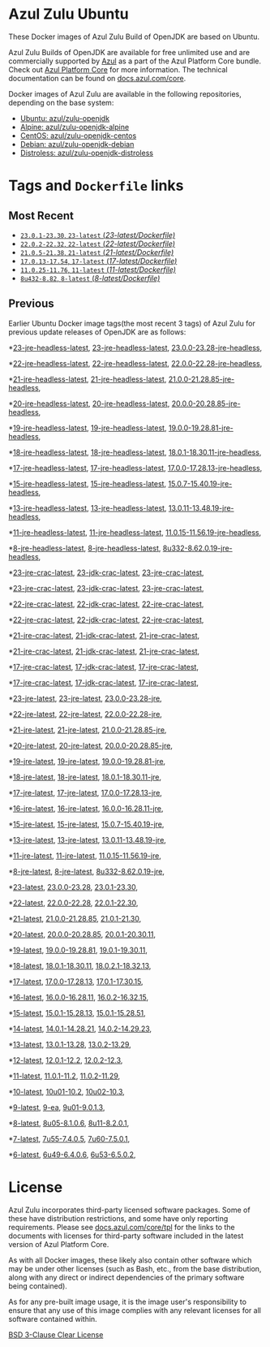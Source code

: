 Azul Zulu Ubuntu
================

These Docker images of Azul Zulu Build of OpenJDK are based on Ubuntu.

Azul Zulu Builds of OpenJDK are available for free unlimited use and are commercially supported by [Azul][1] as a part of the Azul Platform Core bundle.
Check out [Azul Platform Core][2] for more information. The technical documentation can be found on [docs.azul.com/core][3].

Docker images of Azul Zulu are available in the following repositories, depending on the base system:

  * [Ubuntu: azul/zulu-openjdk][4]
  * [Alpine: azul/zulu-openjdk-alpine][5]
  * [CentOS: azul/zulu-openjdk-centos][6]
  * [Debian: azul/zulu-openjdk-debian][7]
  * [Distroless: azul/zulu-openjdk-distroless][8]

Tags and `Dockerfile` links
===========================

Most Recent
-----------


  * [`23.0.1-23.30`, `23-latest` (*23-latest/Dockerfile)*][42]
  * [`22.0.2-22.32`, `22-latest` (*22-latest/Dockerfile)*][57]
  * [`21.0.5-21.38`, `21-latest` (*21-latest/Dockerfile)*][75]
  * [`17.0.13-17.54`, `17-latest` (*17-latest/Dockerfile)*][147]
  * [`11.0.25-11.76`, `11-latest` (*11-latest/Dockerfile)*][274]
  * [`8u432-8.82`, `8-latest` (*8-latest/Dockerfile)*][342]

Previous
--------

Earlier Ubuntu Docker image tags(the most recent 3 tags) of Azul Zulu for previous update releases of OpenJDK are as follows:


  *[23-jre-headless-latest][11],
  [23-jre-headless-latest][44],
  [23.0.0-23.28-jre-headless][51],
  
  
  *[22-jre-headless-latest][12],
  [22-jre-headless-latest][60],
  [22.0.0-22.28-jre-headless][62],
  
  
  
  *[21-jre-headless-latest][13],
  [21-jre-headless-latest][79],
  [21.0.0-21.28.85-jre-headless][80],
  
  
  
  
  
  
  
  *[20-jre-headless-latest][14],
  [20-jre-headless-latest][112],
  [20.0.0-20.28.85-jre-headless][115],
  
  
  
  *[19-jre-headless-latest][15],
  [19-jre-headless-latest][123],
  [19.0.0-19.28.81-jre-headless][125],
  
  
  
  *[18-jre-headless-latest][16],
  [18-jre-headless-latest][137],
  [18.0.1-18.30.11-jre-headless][138],
  
  
  
  *[17-jre-headless-latest][17],
  [17-jre-headless-latest][151],
  [17.0.0-17.28.13-jre-headless][152],
  
  
  
  
  
  
  
  
  
  
  
  
  
  
  
  
  
  *[15-jre-headless-latest][18],
  [15-jre-headless-latest][222],
  [15.0.7-15.40.19-jre-headless][231],
  
  
  
  
  *[13-jre-headless-latest][19],
  [13-jre-headless-latest][247],
  [13.0.11-13.48.19-jre-headless][259],
  
  
  
  
  *[11-jre-headless-latest][20],
  [11-jre-headless-latest][276],
  [11.0.15-11.56.19-jre-headless][293],
  
  
  
  
  
  
  
  
  
  
  
  
  
  
  *[8-jre-headless-latest][21],
  [8-jre-headless-latest][344],
  [8u332-8.62.0.19-jre-headless][382],
  
  
  
  
  
  
  
  
  
  
  
  
  
  
  *[23-jre-crac-latest][22],
  [23-jdk-crac-latest][23],
  [23-jre-crac-latest][43],
  
  
  
  
  
  
  *[23-jre-crac-latest][22],
  [23-jdk-crac-latest][23],
  [23-jre-crac-latest][43],
  
  
  
  
  
  
  *[22-jre-crac-latest][24],
  [22-jdk-crac-latest][25],
  [22-jre-crac-latest][58],
  
  
  
  
  
  
  *[22-jre-crac-latest][24],
  [22-jdk-crac-latest][25],
  [22-jre-crac-latest][58],
  
  
  
  
  
  
  *[21-jre-crac-latest][26],
  [21-jdk-crac-latest][27],
  [21-jre-crac-latest][76],
  
  
  
  
  
  
  
  
  
  
  
  *[21-jre-crac-latest][26],
  [21-jdk-crac-latest][27],
  [21-jre-crac-latest][76],
  
  
  
  
  
  
  
  
  
  
  
  *[17-jre-crac-latest][28],
  [17-jdk-crac-latest][29],
  [17-jre-crac-latest][148],
  
  
  
  
  
  
  
  
  
  
  
  
  *[17-jre-crac-latest][28],
  [17-jdk-crac-latest][29],
  [17-jre-crac-latest][148],
  
  
  
  
  
  
  
  
  
  
  
  
  *[23-jre-latest][30],
  [23-jre-latest][46],
  [23.0.0-23.28-jre][47],
  
  
  *[22-jre-latest][31],
  [22-jre-latest][59],
  [22.0.0-22.28-jre][65],
  
  
  
  *[21-jre-latest][32],
  [21-jre-latest][77],
  [21.0.0-21.28.85-jre][82],
  
  
  
  
  
  
  
  *[20-jre-latest][33],
  [20-jre-latest][111],
  [20.0.0-20.28.85-jre][114],
  
  
  
  *[19-jre-latest][34],
  [19-jre-latest][124],
  [19.0.0-19.28.81-jre][127],
  
  
  
  *[18-jre-latest][35],
  [18-jre-latest][136],
  [18.0.1-18.30.11-jre][140],
  
  
  
  *[17-jre-latest][36],
  [17-jre-latest][149],
  [17.0.0-17.28.13-jre][154],
  
  
  
  
  
  
  
  
  
  
  
  
  
  
  
  
  
  *[16-jre-latest][37],
  [16-jre-latest][214],
  [16.0.0-16.28.11-jre][216],
  
  
  
  *[15-jre-latest][38],
  [15-jre-latest][221],
  [15.0.7-15.40.19-jre][230],
  
  
  
  
  *[13-jre-latest][39],
  [13-jre-latest][246],
  [13.0.11-13.48.19-jre][260],
  
  
  
  
  *[11-jre-latest][40],
  [11-jre-latest][275],
  [11.0.15-11.56.19-jre][292],
  
  
  
  
  
  
  
  
  
  
  
  
  
  
  *[8-jre-latest][41],
  [8-jre-latest][343],
  [8u332-8.62.0.19-jre][383],
  
  
  
  
  
  
  
  
  
  
  
  
  
  
  *[23-latest][42],
  [23.0.0-23.28][49],
  [23.0.1-23.30][52],
  
  *[22-latest][57],
  [22.0.0-22.28][63],
  [22.0.1-22.30][69],
  
  
  *[21-latest][75],
  [21.0.0-21.28.85][81],
  [21.0.1-21.30][87],
  
  
  
  
  
  
  *[20-latest][110],
  [20.0.0-20.28.85][113],
  [20.0.1-20.30.11][116],
  
  
  *[19-latest][122],
  [19.0.0-19.28.81][126],
  [19.0.1-19.30.11][130],
  
  
  
  *[18-latest][135],
  [18.0.1-18.30.11][139],
  [18.0.2.1-18.32.13][143],
  
  
  *[17-latest][147],
  [17.0.0-17.28.13][153],
  [17.0.1-17.30.15][156],
  
  
  
  
  
  
  
  
  
  
  
  
  
  
  
  
  *[16-latest][213],
  [16.0.0-16.28.11][215],
  [16.0.2-16.32.15][218],
  
  *[15-latest][220],
  [15.0.1-15.28.13][223],
  [15.0.1-15.28.51][224],
  
  
  
  
  
  
  
  
  
  
  *[14-latest][242],
  [14.0.1-14.28.21][243],
  [14.0.2-14.29.23][244],
  
  *[13-latest][245],
  [13.0.1-13.28][248],
  [13.0.2-13.29][249],
  
  
  
  
  
  
  
  
  
  
  
  
  
  *[12-latest][270],
  [12.0.1-12.2][271],
  [12.0.2-12.3][272],
  
  
  *[11-latest][274],
  [11.0.1-11.2][277],
  [11.0.2-11.29][278],
  
  
  
  
  
  
  
  
  
  
  
  
  
  
  
  
  
  
  
  
  
  
  
  
  
  
  
  
  *[10-latest][334],
  [10u01-10.2][335],
  [10u02-10.3][336],
  
  *[9-latest][337],
  [9-ea][338],
  [9u01-9.0.1.3][339],
  
  
  
  *[8-latest][342],
  [8u05-8.1.0.6][345],
  [8u11-8.2.0.1][346],
  
  
  
  
  
  
  
  
  
  
  
  
  
  
  
  
  
  
  
  
  
  
  
  
  
  
  
  
  
  
  
  
  
  
  
  
  
  
  
  
  
  
  
  
  
  
  
  
  
  
  *[7-latest][424],
  [7u55-7.4.0.5][425],
  [7u60-7.5.0.1][426],
  
  
  
  
  
  
  
  
  
  
  
  
  
  
  
  
  
  
  
  
  
  
  
  
  
  
  
  
  
  
  
  
  
  
  
  
  *[6-latest][462],
  [6u49-6.4.0.6][463],
  [6u53-6.5.0.2][464],
  
  
  
  
  
  
  
  
  
  
  
  
  
  
  
  
  
  License
=======

Azul Zulu incorporates third-party licensed software packages. Some of these have distribution restrictions, and some have only reporting requirements. Please see [docs.azul.com/core/tpl][9] for the links to the documents with licenses for third-party software included in the latest version of Azul Platform Core.

As with all Docker images, these likely also contain other software which may be under other licenses (such as Bash, etc., from the base distribution, along with any direct or indirect dependencies of the primary software being contained).

As for any pre-built image usage, it is the image user's responsibility to ensure that any use of this image complies with any relevant licenses for all software contained within.

[BSD 3-Clause Clear License][10]

  [1]: https://www.azul.com/
  [2]: https://www.azul.com/products/core/
  [3]: https://docs.azul.com/core/
  [4]: https://hub.docker.com/r/azul/zulu-openjdk
  [5]: https://hub.docker.com/r/azul/zulu-openjdk-alpine
  [6]: https://hub.docker.com/r/azul/zulu-openjdk-centos
  [7]: https://hub.docker.com/r/azul/zulu-openjdk-debian
  [8]: https://hub.docker.com/r/azul/zulu-openjdk-distroless
  [9]: https://docs.azul.com/core/tpl
  [10]: https://github.com/zulu-openjdk/zulu-openjdk/blob/master/LICENSE.txt


  [11]: https://github.com/zulu-openjdk/zulu-openjdk/blob/master/ubuntu/23-jre-headless-latest/Dockerfile
  [44]: https://github.com/zulu-openjdk/zulu-openjdk/blob/master/ubuntu/23-jre-headless-latest/Dockerfile
  [51]: https://github.com/zulu-openjdk/zulu-openjdk/blob/master/ubuntu/23.0.0-23.28-jre-headless/Dockerfile
  
  
  [12]: https://github.com/zulu-openjdk/zulu-openjdk/blob/master/ubuntu/22-jre-headless-latest/Dockerfile
  [60]: https://github.com/zulu-openjdk/zulu-openjdk/blob/master/ubuntu/22-jre-headless-latest/Dockerfile
  [62]: https://github.com/zulu-openjdk/zulu-openjdk/blob/master/ubuntu/22.0.0-22.28-jre-headless/Dockerfile
  
  
  
  [13]: https://github.com/zulu-openjdk/zulu-openjdk/blob/master/ubuntu/21-jre-headless-latest/Dockerfile
  [79]: https://github.com/zulu-openjdk/zulu-openjdk/blob/master/ubuntu/21-jre-headless-latest/Dockerfile
  [80]: https://github.com/zulu-openjdk/zulu-openjdk/blob/master/ubuntu/21.0.0-21.28.85-jre-headless/Dockerfile
  
  
  
  
  
  
  
  [14]: https://github.com/zulu-openjdk/zulu-openjdk/blob/master/ubuntu/20-jre-headless-latest/Dockerfile
  [112]: https://github.com/zulu-openjdk/zulu-openjdk/blob/master/ubuntu/20-jre-headless-latest/Dockerfile
  [115]: https://github.com/zulu-openjdk/zulu-openjdk/blob/master/ubuntu/20.0.0-20.28.85-jre-headless/Dockerfile
  
  
  
  [15]: https://github.com/zulu-openjdk/zulu-openjdk/blob/master/ubuntu/19-jre-headless-latest/Dockerfile
  [123]: https://github.com/zulu-openjdk/zulu-openjdk/blob/master/ubuntu/19-jre-headless-latest/Dockerfile
  [125]: https://github.com/zulu-openjdk/zulu-openjdk/blob/master/ubuntu/19.0.0-19.28.81-jre-headless/Dockerfile
  
  
  
  [16]: https://github.com/zulu-openjdk/zulu-openjdk/blob/master/ubuntu/18-jre-headless-latest/Dockerfile
  [137]: https://github.com/zulu-openjdk/zulu-openjdk/blob/master/ubuntu/18-jre-headless-latest/Dockerfile
  [138]: https://github.com/zulu-openjdk/zulu-openjdk/blob/master/ubuntu/18.0.1-18.30.11-jre-headless/Dockerfile
  
  
  
  [17]: https://github.com/zulu-openjdk/zulu-openjdk/blob/master/ubuntu/17-jre-headless-latest/Dockerfile
  [151]: https://github.com/zulu-openjdk/zulu-openjdk/blob/master/ubuntu/17-jre-headless-latest/Dockerfile
  [152]: https://github.com/zulu-openjdk/zulu-openjdk/blob/master/ubuntu/17.0.0-17.28.13-jre-headless/Dockerfile
  
  
  
  
  
  
  
  
  
  
  
  
  
  
  
  
  
  [18]: https://github.com/zulu-openjdk/zulu-openjdk/blob/master/ubuntu/15-jre-headless-latest/Dockerfile
  [222]: https://github.com/zulu-openjdk/zulu-openjdk/blob/master/ubuntu/15-jre-headless-latest/Dockerfile
  [231]: https://github.com/zulu-openjdk/zulu-openjdk/blob/master/ubuntu/15.0.7-15.40.19-jre-headless/Dockerfile
  
  
  
  
  [19]: https://github.com/zulu-openjdk/zulu-openjdk/blob/master/ubuntu/13-jre-headless-latest/Dockerfile
  [247]: https://github.com/zulu-openjdk/zulu-openjdk/blob/master/ubuntu/13-jre-headless-latest/Dockerfile
  [259]: https://github.com/zulu-openjdk/zulu-openjdk/blob/master/ubuntu/13.0.11-13.48.19-jre-headless/Dockerfile
  
  
  
  
  [20]: https://github.com/zulu-openjdk/zulu-openjdk/blob/master/ubuntu/11-jre-headless-latest/Dockerfile
  [276]: https://github.com/zulu-openjdk/zulu-openjdk/blob/master/ubuntu/11-jre-headless-latest/Dockerfile
  [293]: https://github.com/zulu-openjdk/zulu-openjdk/blob/master/ubuntu/11.0.15-11.56.19-jre-headless/Dockerfile
  
  
  
  
  
  
  
  
  
  
  
  
  
  
  [21]: https://github.com/zulu-openjdk/zulu-openjdk/blob/master/ubuntu/8-jre-headless-latest/Dockerfile
  [344]: https://github.com/zulu-openjdk/zulu-openjdk/blob/master/ubuntu/8-jre-headless-latest/Dockerfile
  [382]: https://github.com/zulu-openjdk/zulu-openjdk/blob/master/ubuntu/8u332-8.62.0.19-jre-headless/Dockerfile
  
  
  
  
  
  
  
  
  
  
  
  
  
  
  [22]: https://github.com/zulu-openjdk/zulu-openjdk/blob/master/ubuntu/23-jre-crac-latest/Dockerfile
  [23]: https://github.com/zulu-openjdk/zulu-openjdk/blob/master/ubuntu/23-jdk-crac-latest/Dockerfile
  [43]: https://github.com/zulu-openjdk/zulu-openjdk/blob/master/ubuntu/23-jre-crac-latest/Dockerfile
  
  
  
  
  
  
  [22]: https://github.com/zulu-openjdk/zulu-openjdk/blob/master/ubuntu/23-jre-crac-latest/Dockerfile
  [23]: https://github.com/zulu-openjdk/zulu-openjdk/blob/master/ubuntu/23-jdk-crac-latest/Dockerfile
  [43]: https://github.com/zulu-openjdk/zulu-openjdk/blob/master/ubuntu/23-jre-crac-latest/Dockerfile
  
  
  
  
  
  
  [24]: https://github.com/zulu-openjdk/zulu-openjdk/blob/master/ubuntu/22-jre-crac-latest/Dockerfile
  [25]: https://github.com/zulu-openjdk/zulu-openjdk/blob/master/ubuntu/22-jdk-crac-latest/Dockerfile
  [58]: https://github.com/zulu-openjdk/zulu-openjdk/blob/master/ubuntu/22-jre-crac-latest/Dockerfile
  
  
  
  
  
  
  [24]: https://github.com/zulu-openjdk/zulu-openjdk/blob/master/ubuntu/22-jre-crac-latest/Dockerfile
  [25]: https://github.com/zulu-openjdk/zulu-openjdk/blob/master/ubuntu/22-jdk-crac-latest/Dockerfile
  [58]: https://github.com/zulu-openjdk/zulu-openjdk/blob/master/ubuntu/22-jre-crac-latest/Dockerfile
  
  
  
  
  
  
  [26]: https://github.com/zulu-openjdk/zulu-openjdk/blob/master/ubuntu/21-jre-crac-latest/Dockerfile
  [27]: https://github.com/zulu-openjdk/zulu-openjdk/blob/master/ubuntu/21-jdk-crac-latest/Dockerfile
  [76]: https://github.com/zulu-openjdk/zulu-openjdk/blob/master/ubuntu/21-jre-crac-latest/Dockerfile
  
  
  
  
  
  
  
  
  
  
  
  [26]: https://github.com/zulu-openjdk/zulu-openjdk/blob/master/ubuntu/21-jre-crac-latest/Dockerfile
  [27]: https://github.com/zulu-openjdk/zulu-openjdk/blob/master/ubuntu/21-jdk-crac-latest/Dockerfile
  [76]: https://github.com/zulu-openjdk/zulu-openjdk/blob/master/ubuntu/21-jre-crac-latest/Dockerfile
  
  
  
  
  
  
  
  
  
  
  
  [28]: https://github.com/zulu-openjdk/zulu-openjdk/blob/master/ubuntu/17-jre-crac-latest/Dockerfile
  [29]: https://github.com/zulu-openjdk/zulu-openjdk/blob/master/ubuntu/17-jdk-crac-latest/Dockerfile
  [148]: https://github.com/zulu-openjdk/zulu-openjdk/blob/master/ubuntu/17-jre-crac-latest/Dockerfile
  
  
  
  
  
  
  
  
  
  
  
  
  [28]: https://github.com/zulu-openjdk/zulu-openjdk/blob/master/ubuntu/17-jre-crac-latest/Dockerfile
  [29]: https://github.com/zulu-openjdk/zulu-openjdk/blob/master/ubuntu/17-jdk-crac-latest/Dockerfile
  [148]: https://github.com/zulu-openjdk/zulu-openjdk/blob/master/ubuntu/17-jre-crac-latest/Dockerfile
  
  
  
  
  
  
  
  
  
  
  
  
  [30]: https://github.com/zulu-openjdk/zulu-openjdk/blob/master/ubuntu/23-jre-latest/Dockerfile
  [46]: https://github.com/zulu-openjdk/zulu-openjdk/blob/master/ubuntu/23-jre-latest/Dockerfile
  [47]: https://github.com/zulu-openjdk/zulu-openjdk/blob/master/ubuntu/23.0.0-23.28-jre/Dockerfile
  
  
  [31]: https://github.com/zulu-openjdk/zulu-openjdk/blob/master/ubuntu/22-jre-latest/Dockerfile
  [59]: https://github.com/zulu-openjdk/zulu-openjdk/blob/master/ubuntu/22-jre-latest/Dockerfile
  [65]: https://github.com/zulu-openjdk/zulu-openjdk/blob/master/ubuntu/22.0.0-22.28-jre/Dockerfile
  
  
  
  [32]: https://github.com/zulu-openjdk/zulu-openjdk/blob/master/ubuntu/21-jre-latest/Dockerfile
  [77]: https://github.com/zulu-openjdk/zulu-openjdk/blob/master/ubuntu/21-jre-latest/Dockerfile
  [82]: https://github.com/zulu-openjdk/zulu-openjdk/blob/master/ubuntu/21.0.0-21.28.85-jre/Dockerfile
  
  
  
  
  
  
  
  [33]: https://github.com/zulu-openjdk/zulu-openjdk/blob/master/ubuntu/20-jre-latest/Dockerfile
  [111]: https://github.com/zulu-openjdk/zulu-openjdk/blob/master/ubuntu/20-jre-latest/Dockerfile
  [114]: https://github.com/zulu-openjdk/zulu-openjdk/blob/master/ubuntu/20.0.0-20.28.85-jre/Dockerfile
  
  
  
  [34]: https://github.com/zulu-openjdk/zulu-openjdk/blob/master/ubuntu/19-jre-latest/Dockerfile
  [124]: https://github.com/zulu-openjdk/zulu-openjdk/blob/master/ubuntu/19-jre-latest/Dockerfile
  [127]: https://github.com/zulu-openjdk/zulu-openjdk/blob/master/ubuntu/19.0.0-19.28.81-jre/Dockerfile
  
  
  
  [35]: https://github.com/zulu-openjdk/zulu-openjdk/blob/master/ubuntu/18-jre-latest/Dockerfile
  [136]: https://github.com/zulu-openjdk/zulu-openjdk/blob/master/ubuntu/18-jre-latest/Dockerfile
  [140]: https://github.com/zulu-openjdk/zulu-openjdk/blob/master/ubuntu/18.0.1-18.30.11-jre/Dockerfile
  
  
  
  [36]: https://github.com/zulu-openjdk/zulu-openjdk/blob/master/ubuntu/17-jre-latest/Dockerfile
  [149]: https://github.com/zulu-openjdk/zulu-openjdk/blob/master/ubuntu/17-jre-latest/Dockerfile
  [154]: https://github.com/zulu-openjdk/zulu-openjdk/blob/master/ubuntu/17.0.0-17.28.13-jre/Dockerfile
  
  
  
  
  
  
  
  
  
  
  
  
  
  
  
  
  
  [37]: https://github.com/zulu-openjdk/zulu-openjdk/blob/master/ubuntu/16-jre-latest/Dockerfile
  [214]: https://github.com/zulu-openjdk/zulu-openjdk/blob/master/ubuntu/16-jre-latest/Dockerfile
  [216]: https://github.com/zulu-openjdk/zulu-openjdk/blob/master/ubuntu/16.0.0-16.28.11-jre/Dockerfile
  
  
  
  [38]: https://github.com/zulu-openjdk/zulu-openjdk/blob/master/ubuntu/15-jre-latest/Dockerfile
  [221]: https://github.com/zulu-openjdk/zulu-openjdk/blob/master/ubuntu/15-jre-latest/Dockerfile
  [230]: https://github.com/zulu-openjdk/zulu-openjdk/blob/master/ubuntu/15.0.7-15.40.19-jre/Dockerfile
  
  
  
  
  [39]: https://github.com/zulu-openjdk/zulu-openjdk/blob/master/ubuntu/13-jre-latest/Dockerfile
  [246]: https://github.com/zulu-openjdk/zulu-openjdk/blob/master/ubuntu/13-jre-latest/Dockerfile
  [260]: https://github.com/zulu-openjdk/zulu-openjdk/blob/master/ubuntu/13.0.11-13.48.19-jre/Dockerfile
  
  
  
  
  [40]: https://github.com/zulu-openjdk/zulu-openjdk/blob/master/ubuntu/11-jre-latest/Dockerfile
  [275]: https://github.com/zulu-openjdk/zulu-openjdk/blob/master/ubuntu/11-jre-latest/Dockerfile
  [292]: https://github.com/zulu-openjdk/zulu-openjdk/blob/master/ubuntu/11.0.15-11.56.19-jre/Dockerfile
  
  
  
  
  
  
  
  
  
  
  
  
  
  
  [41]: https://github.com/zulu-openjdk/zulu-openjdk/blob/master/ubuntu/8-jre-latest/Dockerfile
  [343]: https://github.com/zulu-openjdk/zulu-openjdk/blob/master/ubuntu/8-jre-latest/Dockerfile
  [383]: https://github.com/zulu-openjdk/zulu-openjdk/blob/master/ubuntu/8u332-8.62.0.19-jre/Dockerfile
  
  
  
  
  
  
  
  
  
  
  
  
  
  
  [42]: https://github.com/zulu-openjdk/zulu-openjdk/blob/master/ubuntu/23-latest/Dockerfile
  [49]: https://github.com/zulu-openjdk/zulu-openjdk/blob/master/ubuntu/23.0.0-23.28/Dockerfile
  [52]: https://github.com/zulu-openjdk/zulu-openjdk/blob/master/ubuntu/23.0.1-23.30/Dockerfile
  
  [57]: https://github.com/zulu-openjdk/zulu-openjdk/blob/master/ubuntu/22-latest/Dockerfile
  [63]: https://github.com/zulu-openjdk/zulu-openjdk/blob/master/ubuntu/22.0.0-22.28/Dockerfile
  [69]: https://github.com/zulu-openjdk/zulu-openjdk/blob/master/ubuntu/22.0.1-22.30/Dockerfile
  
  
  [75]: https://github.com/zulu-openjdk/zulu-openjdk/blob/master/ubuntu/21-latest/Dockerfile
  [81]: https://github.com/zulu-openjdk/zulu-openjdk/blob/master/ubuntu/21.0.0-21.28.85/Dockerfile
  [87]: https://github.com/zulu-openjdk/zulu-openjdk/blob/master/ubuntu/21.0.1-21.30/Dockerfile
  
  
  
  
  
  
  [110]: https://github.com/zulu-openjdk/zulu-openjdk/blob/master/ubuntu/20-latest/Dockerfile
  [113]: https://github.com/zulu-openjdk/zulu-openjdk/blob/master/ubuntu/20.0.0-20.28.85/Dockerfile
  [116]: https://github.com/zulu-openjdk/zulu-openjdk/blob/master/ubuntu/20.0.1-20.30.11/Dockerfile
  
  
  [122]: https://github.com/zulu-openjdk/zulu-openjdk/blob/master/ubuntu/19-latest/Dockerfile
  [126]: https://github.com/zulu-openjdk/zulu-openjdk/blob/master/ubuntu/19.0.0-19.28.81/Dockerfile
  [130]: https://github.com/zulu-openjdk/zulu-openjdk/blob/master/ubuntu/19.0.1-19.30.11/Dockerfile
  
  
  
  [135]: https://github.com/zulu-openjdk/zulu-openjdk/blob/master/ubuntu/18-latest/Dockerfile
  [139]: https://github.com/zulu-openjdk/zulu-openjdk/blob/master/ubuntu/18.0.1-18.30.11/Dockerfile
  [143]: https://github.com/zulu-openjdk/zulu-openjdk/blob/master/ubuntu/18.0.2.1-18.32.13/Dockerfile
  
  
  [147]: https://github.com/zulu-openjdk/zulu-openjdk/blob/master/ubuntu/17-latest/Dockerfile
  [153]: https://github.com/zulu-openjdk/zulu-openjdk/blob/master/ubuntu/17.0.0-17.28.13/Dockerfile
  [156]: https://github.com/zulu-openjdk/zulu-openjdk/blob/master/ubuntu/17.0.1-17.30.15/Dockerfile
  
  
  
  
  
  
  
  
  
  
  
  
  
  
  
  
  [213]: https://github.com/zulu-openjdk/zulu-openjdk/blob/master/ubuntu/16-latest/Dockerfile
  [215]: https://github.com/zulu-openjdk/zulu-openjdk/blob/master/ubuntu/16.0.0-16.28.11/Dockerfile
  [218]: https://github.com/zulu-openjdk/zulu-openjdk/blob/master/ubuntu/16.0.2-16.32.15/Dockerfile
  
  [220]: https://github.com/zulu-openjdk/zulu-openjdk/blob/master/ubuntu/15-latest/Dockerfile
  [223]: https://github.com/zulu-openjdk/zulu-openjdk/blob/master/ubuntu/15.0.1-15.28.13/Dockerfile
  [224]: https://github.com/zulu-openjdk/zulu-openjdk/blob/master/ubuntu/15.0.1-15.28.51/Dockerfile
  
  
  
  
  
  
  
  
  
  
  [242]: https://github.com/zulu-openjdk/zulu-openjdk/blob/master/ubuntu/14-latest/Dockerfile
  [243]: https://github.com/zulu-openjdk/zulu-openjdk/blob/master/ubuntu/14.0.1-14.28.21/Dockerfile
  [244]: https://github.com/zulu-openjdk/zulu-openjdk/blob/master/ubuntu/14.0.2-14.29.23/Dockerfile
  
  [245]: https://github.com/zulu-openjdk/zulu-openjdk/blob/master/ubuntu/13-latest/Dockerfile
  [248]: https://github.com/zulu-openjdk/zulu-openjdk/blob/master/ubuntu/13.0.1-13.28/Dockerfile
  [249]: https://github.com/zulu-openjdk/zulu-openjdk/blob/master/ubuntu/13.0.2-13.29/Dockerfile
  
  
  
  
  
  
  
  
  
  
  
  
  
  [270]: https://github.com/zulu-openjdk/zulu-openjdk/blob/master/ubuntu/12-latest/Dockerfile
  [271]: https://github.com/zulu-openjdk/zulu-openjdk/blob/master/ubuntu/12.0.1-12.2/Dockerfile
  [272]: https://github.com/zulu-openjdk/zulu-openjdk/blob/master/ubuntu/12.0.2-12.3/Dockerfile
  
  
  [274]: https://github.com/zulu-openjdk/zulu-openjdk/blob/master/ubuntu/11-latest/Dockerfile
  [277]: https://github.com/zulu-openjdk/zulu-openjdk/blob/master/ubuntu/11.0.1-11.2/Dockerfile
  [278]: https://github.com/zulu-openjdk/zulu-openjdk/blob/master/ubuntu/11.0.2-11.29/Dockerfile
  
  
  
  
  
  
  
  
  
  
  
  
  
  
  
  
  
  
  
  
  
  
  
  
  
  
  
  
  [334]: https://github.com/zulu-openjdk/zulu-openjdk/blob/master/ubuntu/10-latest/Dockerfile
  [335]: https://github.com/zulu-openjdk/zulu-openjdk/blob/master/ubuntu/10u01-10.2/Dockerfile
  [336]: https://github.com/zulu-openjdk/zulu-openjdk/blob/master/ubuntu/10u02-10.3/Dockerfile
  
  [337]: https://github.com/zulu-openjdk/zulu-openjdk/blob/master/ubuntu/9-latest/Dockerfile
  [338]: https://github.com/zulu-openjdk/zulu-openjdk/blob/master/ubuntu/9-ea/Dockerfile
  [339]: https://github.com/zulu-openjdk/zulu-openjdk/blob/master/ubuntu/9u01-9.0.1.3/Dockerfile
  
  
  
  [342]: https://github.com/zulu-openjdk/zulu-openjdk/blob/master/ubuntu/8-latest/Dockerfile
  [345]: https://github.com/zulu-openjdk/zulu-openjdk/blob/master/ubuntu/8u05-8.1.0.6/Dockerfile
  [346]: https://github.com/zulu-openjdk/zulu-openjdk/blob/master/ubuntu/8u11-8.2.0.1/Dockerfile
  
  
  
  
  
  
  
  
  
  
  
  
  
  
  
  
  
  
  
  
  
  
  
  
  
  
  
  
  
  
  
  
  
  
  
  
  
  
  
  
  
  
  
  
  
  
  
  
  
  
  [424]: https://github.com/zulu-openjdk/zulu-openjdk/blob/master/ubuntu/7-latest/Dockerfile
  [425]: https://github.com/zulu-openjdk/zulu-openjdk/blob/master/ubuntu/7u55-7.4.0.5/Dockerfile
  [426]: https://github.com/zulu-openjdk/zulu-openjdk/blob/master/ubuntu/7u60-7.5.0.1/Dockerfile
  
  
  
  
  
  
  
  
  
  
  
  
  
  
  
  
  
  
  
  
  
  
  
  
  
  
  
  
  
  
  
  
  
  
  
  
  [462]: https://github.com/zulu-openjdk/zulu-openjdk/blob/master/ubuntu/6-latest/Dockerfile
  [463]: https://github.com/zulu-openjdk/zulu-openjdk/blob/master/ubuntu/6u49-6.4.0.6/Dockerfile
  [464]: https://github.com/zulu-openjdk/zulu-openjdk/blob/master/ubuntu/6u53-6.5.0.2/Dockerfile
  
  
  
  
  
  
  
  
  
  
  
  
  
  
  
  
  
  
